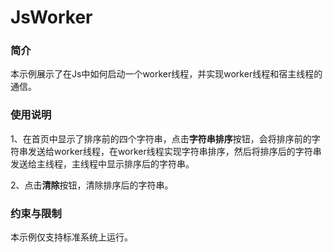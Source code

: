 # JsWorker



### 简介

本示例展示了在Js中如何启动一个worker线程，并实现worker线程和宿主线程的通信。

### 使用说明

1、在首页中显示了排序前的四个字符串，点击**字符串排序**按钮，会将排序前的字符串发送给worker线程，在worker线程实现字符串排序，然后将排序后的字符串发送给主线程，主线程中显示排序后的字符串。

2、点击**清除**按钮，清除排序后的字符串。



### 约束与限制

本示例仅支持标准系统上运行。
